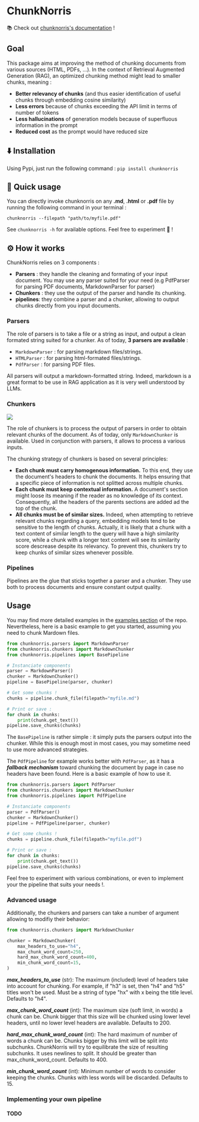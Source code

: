 # ChunkNorris

📚 Check out [chunknorris's documentation](https://wikit-ai.github.io/chunknorris/) !

## Goal

This package aims at improving the method of chunking documents from various sources (HTML, PDFs, ...).
In the context of Retrieval Augmented Generation (RAG), an optimized chunking method might lead to smaller chunks, meaning :
- **Better relevancy of chunks** (and thus easier identification of useful chunks through embedding cosine similarity)
- **Less errors** because of chunks exceeding the API limit in terms of number of tokens
- **Less hallucinations** of generation models because of superfluous information in the prompt
- **Reduced cost** as the prompt would have reduced size

## ⬇️ Installation

Using Pypi, just run the following command :
```pip install chunknorris```

## 🚀 Quick usage

You can directly invoke chunknorris on any **.md**, **.html** or **.pdf** file by running the following command in your terminal :

```chunknorris --filepath "path/to/myfile.pdf"```

See ``chunknorris -h`` for available options. Feel free to experiment 🧪 !

## ⚙️ How it works

ChunkNorris relies on 3 components :
- **Parsers** : they handle the cleaning and formating of your input document. You may use any parser suited for your need (e.g PdfParser for parsing PDF documents, MarkdownParser for parser)
- **Chunkers** : they use the output of the parser and handle its chunking.
- **pipelines**: they combine a parser and a chunker, allowing to output chunks directly from you input documents.

### Parsers

The role of parsers is to take a file or a string as input, and output a clean formated string suited for a chunker. As of today, **3 parsers are available** : 
- ``MarkdownParser`` : for parsing markdown files/strings.
- ``HTMLParser`` : for parsing html-formated files/strings.
- ``PdfParser`` : for parsing PDF files.

All parsers will output a markdown-formatted string. Indeed, markdown is a great format to be use in RAG application as it is very well understood by LLMs.

### Chunkers

![](images/chunk_method.png)

The role of chunkers is to process the output of parsers in order to obtain relevant chunks of the document. As of today, only ``MarkdownChunker`` is available. Used in conjunction with parsers, it allows to process a various inputs.

The chunking strategy of chunkers is based on several principles:
- **Each chunk must carry homogenous information.** To this end, they use the document's headers to chunk the documents. It helps ensuring that a specific piece of information is not splitted across multiple chunks.
- **Each chunk must keep contextual information.** A document's section might loose its meaning if the reader as no knowledge of its context. Consequently, all the headers of the parents sections are added ad the top of the chunk.
- **All chunks must be of similar sizes.** Indeed, when attempting to retrieve relevant chunks regarding a query, embedding models tend to be sensitive to the length of chunks. Actually, it is likely that a chunk with a text content of similar length to the query will have a high similarity score, while a chunk with a longer text content will see its similarity score descrease despite its relevancy. To prevent this, chunkers try to keep chunks of similar sizes whenever possible.


### Pipelines

Pipelines are the glue that sticks together a parser and a chunker. They use both to process documents and ensure constant output quality.

## Usage

You may find more detailed examples in the [examples section](link) of the repo. Nevertheless, here is a basic example to get you started, assuming you need to chunk Mardown files.

```py
from chunknorris.parsers import MarkdownParser
from chunknorris.chunkers import MarkdownChunker
from chunknorris.pipelines import BasePipeline

# Instanciate components
parser = MarkdownParser()
chunker = MarkdownChunker()
pipeline = BasePipeline(parser, chunker)

# Get some chunks !
chunks = pipeline.chunk_file(filepath="myfile.md")

# Print or save :
for chunk in chunks:
    print(chunk.get_text())
pipeline.save_chunks(chunks)
```

The ``BasePipeline`` is rather simple : it simply puts the parsers output into the chunker. While this is enough most in most cases, you may sometime need to use more advanced strategies.

The ``PdfPipeline`` for example works better with ``PdfParser``, as it has a ***fallback mechanism*** toward chunking the document by page in case no headers have been found. Here is a basic example of how to use it.

```py
from chunknorris.parsers import PdfParser
from chunknorris.chunkers import MarkdownChunker
from chunknorris.pipelines import PdfPipeline

# Instanciate components
parser = PdfParser()
chunker = MarkdownChunker()
pipeline = PdfPipeline(parser, chunker)

# Get some chunks !
chunks = pipeline.chunk_file(filepath="myfile.pdf")

# Print or save :
for chunk in chunks:
    print(chunk.get_text())
pipeline.save_chunks(chunks)
```

Feel free to experiment with various combinations, or even to implement your the pipeline that suits your needs !.


### Advanced usage

Additionally, the chunkers and parsers can take a number of argument allowing to modifiy their behavior:

```py
from chunknorris.chunkers import MarkdownChunker

chunker = MarkdownChunker(
    max_headers_to_use="h4",
    max_chunk_word_count=250,
    hard_max_chunk_word_count=400,
    min_chunk_word_count=15,
)
```

***max_headers_to_use*** 
(str): The maximum (included) level of headers take into account for chunking. For example, if "h3" is set, then "h4" and "h5" titles won't be used. Must be a string of type "hx" with x being the title level. Defaults to "h4".

***max_chunk_word_count***
(int): The maximum size (soft limit, in words) a chunk can be. Chunk bigger that this size will be chunked using lower level headers, until no lower level headers are available. Defaults to 200.

***hard_max_chunk_word_count***
(int): The hard maximum of number of words a chunk can be. Chunks bigger by this limit will be split into subchunks. ChunkNorris will try to equilibrate the size of resulting subchunks. It uses newlines to split. It should be greater than max_chunk_word_count. Defaults to 400. 

***min_chunk_word_count***
(int): Minimum number of words to consider keeping the chunks. Chunks with less words will be discarded. Defaults to 15.


### Implementing your own pipeline

#### TODO
